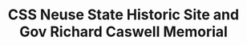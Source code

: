 ---
layout: repo
title: "CSS Neuse State Historic Site and Gov Richard Caswell Memorial"
id: 5025
permalink: repos/5025/
---